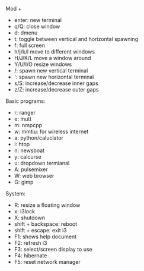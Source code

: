
Mod +
- enter: new terminal
- q/Q: close window
- d: dmenu
- t: toggle between vertical and horizontal spawning
- f: full screen
- h/j/k/l move to different windows
- H/J/K/L move a window around
- Y/U/I/O resize windows
- /: spawn new vertical terminal
- ': spawn new horizontal terminal
- s/S: increase/decrease inner gaps
- z/Z: increase/decrease outer gaps

Basic programs:
- r: ranger
- e: mutt
- m: nmpcpp
- w: mmtiu: for wireless internet
- a: python/caluclator
- i: htop
- n: newsboat
- y: calcurse
- u: dropdown termianal
- A: pulsemixer
- W: web browser
- G: gimp

System:
- R: resize a floating window
- x: i3lock
- X: shutdown
- shift + backspace: reboot
- shift + escape: exit i3
- F1: shows help document
- F2: refresh i3
- F3: select/screen display to use
- F4: hibernate
- F5: reset network manager

